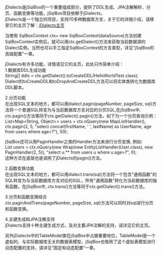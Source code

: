 jDialects是jSqlBox的一个重要组成部分，提供了DDL生成、JPA注解解析、分页、函数变换等功能，jSqlBox项目依赖于jDialects。  
jDialects是一个独立的项目，支持70多种数据库方言，关于它的详细介绍，请移至它的主页了解：[jDialects主页](../../jdialects)  

当使用 SqlBoxContext ctx= new SqlBoxContext(dataSource)方法创建SqlBoxContext实例后，就可以用ctx.getDialect()方法来获取当前数据源的Dialect实例。当然也可以手工指定SqlBoxContext的方言类型，详见"jSqlBox的高级配置"一章。  

jDialects有许多功能，详情请见它的主页，此处只作简单介绍：  
1.数据库DDL生成功能  
String[] ddls = ctx.getDialect().toCreateDDL(HelloWorldTest.class);  
Dialect的toCreateDDL和toDropAndCreateDDL方法可以将实体类转化为数据库DDL脚本。

2.分页功能  
在出现SQL文本的地方，都可以用dialect.pagin(pageNumber, pageSize, sql)方法将一个普通SQL转变为与当前数据库方言对应的分页SQL,在jSqlBox中, ctx.pagin()方法等同于ctx.getDialect().pagin()方法，如下为一个分页查询示例：  
 List<Map<String, Object>> users = ctx.nQuery(new MapListHandler(), ctx.pagin(2, 5, "select concat(firstName, ' ', lastName) as UserName, age from users where age>?"), 50);  

jSqlBox还可以用PaginHandler之类的Handler方法来进行分页变换, 例如:  
List<User> users = ctx.nQuery(new Wrap(new EntityListHandler(User.class), new PaginHandler(2, 5)), "select u.** from users u where u.age>?", 0);  
这种方式在底层也是调用了jDialects的pagin()方法。  

2.函数变换功能  
在出现SQL文本的地方，都可以用dialect.trans(sql)方法将一个包含"通用函数"的SQL转变为与当前数据库方言对应的SQL，所有"通用函数"转化为当前数据库的独有函数。在jSqlBox中, ctx.trans()方法等同于ctx.getDialect().trans()方法。  

3.分页和函数变换结合  
ctx.paginAndTrans(pageNumber, pageSize, sql)方法可以同时对sql进行分页和函数变换。  

4.主键生成和JPA注解支持  
jDialects支持十种主键生成方式，及对主要JPA注解的支持，请详见它的主页。  

另外jDialects中的TableModel类在jSqlBox中占据重要地位，TableModel是一个虚拟的、与实际数据库无关的数据表模型，jSqlBox也借用了这个虚拟表模型进行动态配置的支持，请详见“固定和动态配置”一章。  